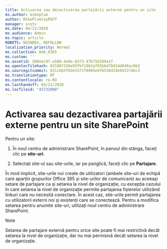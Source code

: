 ```yaml
---
title: Activarea sau dezactivarea partajării externe pentru un site
ms.author: mikeplum
author: MikePlumleyMSFT
manager: scotv
ms.date: 04/21/2020
ms.audience: Admin
ms.topic: article
ROBOTS: NOINDEX, NOFOLLOW
localization_priority: Normal
ms.collection: Adm_O365
ms.custom: ''
ms.assetid: 500eec97-a508-4a9a-8373-47b758209a1f
ms.openlocfilehash: 031807336e93fbf1862af01bbd78d14d048ac6b3
ms.sourcegitcommit: 631cbb5f03e5371f0995e976536d24e9d13746c3
ms.translationtype: MT
ms.contentlocale: ro-RO
ms.lasthandoff: 04/22/2020
ms.locfileid: "43732008"
---
```

# <a name="turn-external-sharing-on-or-off-for-a-sharepoint-site"></a>Activarea sau dezactivarea partajării externe pentru un site SharePoint

Pentru un site:
  
1. În noul centru de administrare SharePoint, în panoul din stânga, faceți clic pe **site-uri**.
    
2. Selectați site-ul sau site-urile, iar pe panglică, faceți clic pe **Partajare**.
    
În mod implicit, site-urile noi create de utilizatori (ambele site-uri de echipă care aparțin grupurilor Office 365 și site-urilor de comunicare) au aceeași setare de partajare ca și setarea la nivel de organizație, cu excepția cazului în care setarea la nivel de organizație permite partajarea fișierelor utilizând linkuri care nu necesită conectare. În acest caz, site-urile permit partajarea cu utilizatorii externi noi și existenți care se conectează. Pentru a modifica setarea pentru anumite site-uri, utilizați noul centru de administrare SharePoint.
  
> [!NOTE]
> Setarea de partajare externă pentru orice site poate fi mai restrictivă decât setarea la nivel de organizație, dar nu mai permisivă decât setarea la nivel de organizație. 
  

